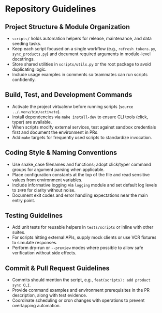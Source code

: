 # Repository Guidelines

## Project Structure & Module Organization
- `scripts/` holds automation helpers for release, maintenance, and data seeding tasks.
- Keep each script focused on a single workflow (e.g., `refresh_tokens.py`, `sync_products.py`) and document required arguments in module-level docstrings.
- Store shared utilities in `scripts/utils.py` or the root package to avoid duplicating logic.
- Include usage examples in comments so teammates can run scripts confidently.

## Build, Test, and Development Commands
- Activate the project virtualenv before running scripts (`source ../.venv/bin/activate`).
- Install dependencies via `make install-dev` to ensure CLI tools (click, typer) are available.
- When scripts modify external services, test against sandbox credentials first and document the environment in PRs.
- Add `make` targets for frequently used scripts to standardize invocation.

## Coding Style & Naming Conventions
- Use snake_case filenames and functions; adopt click/typer command groups for argument parsing when applicable.
- Place configuration constants at the top of the file and read sensitive values from environment variables.
- Include informative logging via `logging` module and set default log levels to `INFO` for clarity without noise.
- Document exit codes and error handling expectations near the main entry point.

## Testing Guidelines
- Add unit tests for reusable helpers in `tests/scripts` or inline with other suites.
- For scripts hitting external APIs, supply mock clients or use VCR fixtures to simulate responses.
- Perform dry-run or `--preview` modes where possible to allow safe verification without side effects.

## Commit & Pull Request Guidelines
- Commits should mention the script, e.g., `feat(scripts): add product sync CLI`.
- Provide command examples and environment prerequisites in the PR description, along with test evidence.
- Coordinate scheduling or cron changes with operations to prevent overlapping automation.
